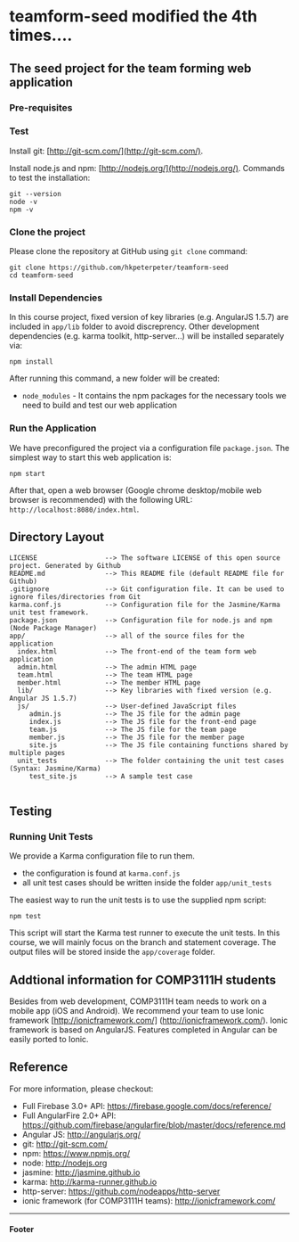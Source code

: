 # teamform-seed modified the 4th times....
## The seed project for the team forming web application

### Pre-requisites
### Test

Install git: [http://git-scm.com/](http://git-scm.com/).

Install node.js and npm: [http://nodejs.org/](http://nodejs.org/).
Commands to test the installation:

```
git --version
node -v
npm -v
```

### Clone the project

Please clone the repository at GitHub using `git clone` command:

```
git clone https://github.com/hkpeterpeter/teamform-seed
cd teamform-seed
```

### Install Dependencies
 
In this course project, fixed version of key libraries (e.g. AngularJS 1.5.7) are included in `app/lib` folder to avoid discreprency. Other development dependencies (e.g. karma toolkit, http-server...) will be installed separately via:

```
npm install
```

After running this command, a new folder will be created:

* `node_modules` - It contains the npm packages for the necessary tools we need to build and test our web application

### Run the Application

We have preconfigured the project via a configuration file `package.json`. The simplest way to start this web application is:

```
npm start
```

After that, open a web browser (Google chrome desktop/mobile web browser is recommended) with the following URL: `http://localhost:8080/index.html`.


## Directory Layout

```
LICENSE                 --> The software LICENSE of this open source project. Generated by Github
README.md               --> This README file (default README file for Github)
.gitignore              --> Git configuration file. It can be used to ignore files/directories from Git 
karma.conf.js           --> Configuration file for the Jasmine/Karma unit test framework. 
package.json            --> Configuration file for node.js and npm (Node Package Manager)
app/                    --> all of the source files for the application
  index.html            --> The front-end of the team form web application
  admin.html            --> The admin HTML page
  team.html             --> The team HTML page
  member.html           --> The member HTML page
  lib/                  --> Key libraries with fixed version (e.g. Angular JS 1.5.7) 
  js/                   --> User-defined JavaScript files
     admin.js           --> The JS file for the admin page
     index.js           --> The JS file for the front-end page
     team.js            --> The JS file for the team page
     member.js          --> The JS file for the member page
     site.js            --> The JS file containing functions shared by multiple pages
  unit_tests            --> The folder containing the unit test cases (Syntax: Jasmine/Karma)
     test_site.js       --> A sample test case
  
```

## Testing

### Running Unit Tests

 We provide a Karma configuration file to run them.

* the configuration is found at `karma.conf.js`
* all unit test cases should be written inside the folder `app/unit_tests`

The easiest way to run the unit tests is to use the supplied npm script:

```
npm test
```

This script will start the Karma test runner to execute the unit tests. 
In this course, we will mainly focus on the branch and statement coverage. 
The output files will be stored inside the `app/coverage` folder. 

## Addtional information for COMP3111H students

Besides from web development, COMP3111H team needs to work on a mobile app (iOS and Android). We recommend your team to use Ionic framework [http://ionicframework.com/] (http://ionicframework.com/). Ionic framework is based on AngularJS. Features completed in Angular can be easily ported to Ionic.   

## Reference

For more information, please checkout:

* Full Firebase 3.0+ API: https://firebase.google.com/docs/reference/
* Full AngularFire 2.0+ API: https://github.com/firebase/angularfire/blob/master/docs/reference.md
* Angular JS: http://angularjs.org/
* git: http://git-scm.com/
* npm: https://www.npmjs.org/
* node: http://nodejs.org
* jasmine: http://jasmine.github.io
* karma: http://karma-runner.github.io
* http-server: https://github.com/nodeapps/http-server
* ionic framework (for COMP3111H teams): http://ionicframework.com/


*** 
#### Footer